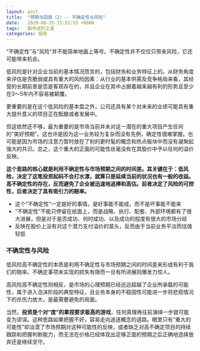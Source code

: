 ```yaml
---
layout: post
title:  "预期与回报（2）-- 不确定性与风险"
date:   2020-08-25 15:52:55 +0800
tags:   股市进阶之道
categories: 投资
---
```


“不确定性”与“风险”并不能简单地画上等号。不确定性并不仅仅只带来风险，它还可能带来机会。

低风险是针对企业当前的基本情况而言的，包括财务和业务特征上的。从财务角度来评估是否脆弱或具有重大的风险因素：从行业的基本供需及竞争格局来看，其经营的长期前景是否是客观存在的，并且企业在其中占据着越来越有利的形势且至少在3～5年内不容易被颠覆。

更重要的是在这个低风险的基本盘之外，公司还具有某个对未来的业绩可能具有重大提升意义的项目正在酝酿或者发展中。

但这依然还不够，最为重要的是市场当前并未对这一潜在的重大项目产生任何的“美好预期”。这也许是因为这一业务较为复杂而没有先例，确定性很难掌握。也可能是因为市场的注意力暂时放在了别的更时髦的概念和热点板块中而没有凝聚起强大的共识。总之，这个重大的正面的可能性丝毫没有在其股价中予以任何的溢价反映。

**这个思路的核心就是利用不确定性与市场预期之间的时间差。其关键在于：低风险，决定了这笔投资起码不会打水漂，就算只是延续当前的状况也有一般的收益。高不确定性的存在，反而避免了企业被迅速地追捧和高估。前者决定了风险的可控性，后者决定了具有吸引力的赔率。**

+ 这个“不确定性”一定是好的事情。是好事能不能成，而不是坏事能不能来
+ “不确定性”不能只停留在纸面上，而是战略、执行、配套、外部环境都有了很大进展，但是对于是否成功、何时成功、以及成功的程度有很大的市场分歧
+ 反映在股价上没有对这个潜力支付溢价的苗头，反而由于当前业务平淡而估值较低

### 不确定性与风险

低风险高不确定性的本质是利用不确定性与市场预期之间的时间差来形成有利于我们的赔率。不确定事项未实现的损失有限而一旦有所进展则爆发力惊人。

高风险高不确定性则相反，是市场的心理预期已经远远超越了企业所承载的可能性，属于进入泡沫阶段的典型特征，且业务本身的不稳固性可能进一步将悲观情况下的杀伤力放大，是最需要避免的局面。

当然，**投资是个对“度”的拿捏要求极高的游戏**，任何真理再往前演绎一步就可能变为谬误。这种思路如果把握不好，容易走向追逐概念的道路。眼里只有“重大的可能性”却淡漠了市场预期对这种可能性的反映，或者缺乏对高不确定项目的持续跟踪和把握判断能力，而无法在价格已经体现出足够正面的预期之后正确地选择放弃还是继续坚守。

